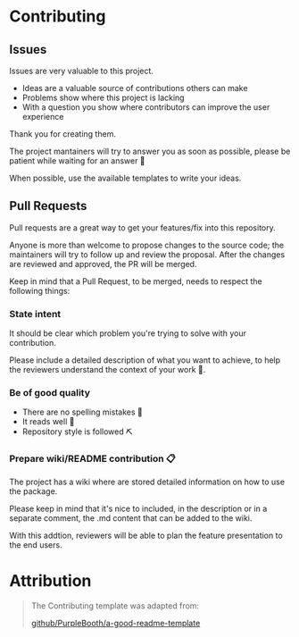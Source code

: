 # Contributing

## Issues

Issues are very valuable to this project.

  - Ideas are a valuable source of contributions others can make
  - Problems show where this project is lacking
  - With a question you show where contributors can improve the user
    experience

Thank you for creating them.

The project mantainers will try to answer you as soon as possible, please be patient while waiting for an answer 🙂

When possible, use the available templates to write your ideas.

## Pull Requests

Pull requests are a great way to get your features/fix into this repository.

Anyone is more than welcome to propose changes to the source code; the maintainers will try to follow up and review the proposal. After the changes are reviewed and approved, the PR will be merged.

Keep in mind that a Pull Request, to be merged, needs to respect the following things:

### State intent

It should be clear which problem you're trying to solve with your
contribution.

Please include a detailed description of what you want to achieve, to help the reviewers understand the context of your work 🤝.

### Be of good quality

  - There are no spelling mistakes 📶
  - It reads well 📖
  - Repository style is followed ⛏️

### Prepare wiki/README contribution 📋

The project has a wiki where are stored detailed information on how to use the package.

Please keep in mind that it's nice to included, in the description or in a separate comment, the .md content that can be added to the wiki.

With this addtion, reviewers will be able to plan the feature presentation to the end users. 

# Attribution

> The Contributing template was adapted from:
>
> [github/PurpleBooth/a-good-readme-template]([https://gist.github.com/PurpleBooth/b24679402957c63ec426](https://github.com/PurpleBooth/a-good-readme-template/blob/main/CONTRIBUTING.md))
